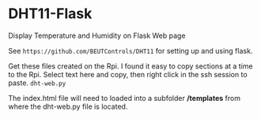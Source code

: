 # DHT11-Flask
Display Temperature and Humidity on Flask Web page

See ```https://github.com/BEUTControls/DHT11``` for setting up and using flask.

Get these files created on the Rpi. I found it easy to copy sections at a time to the Rpi. Select text here and copy, then right click in the ssh session to paste.
```dht-web.py```

The index.html file will need to loaded into a subfolder **/templates** from where the dht-web.py file is located.


